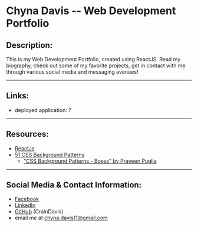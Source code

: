 # Chyna Davis -- Web Development Portfolio

## Description:
This is my Web Development Portfolio, created using ReactJS. Read my biography, check out some of my favorite projects, get in contact with me through various social media and messaging avenues!

---

## Links:
* deployed application: ?

---

## Resources:
* [ReactJs](https://reactjs.org/)
* [51 CSS Background Patterns](https://freefrontend.com/css-background-patterns/)
    * ["CSS Background Patterns - Boxes" by Praveen Puglia](https://codepen.io/praveenpuglia/pen/MyNpXQ)

---

## Social Media & Contact Information:
* [Facebook](https://www.facebook.com/chyna.davis.5)
* [LinkedIn](https://linkedin.com/in/chyna-davis)
* [GitHub](https://github.com/CrainDavis) (CrainDavis)
* email me at chyna.davis11@gmail.com